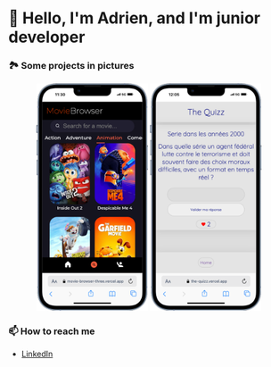 # 👋 Hello, I'm Adrien, and I'm junior developer 

### 🏞️ Some projects in pictures

<p align="center">
<img src="https://raw.githubusercontent.com/AdrienCopy/movieBrowser/main/src/assets/picture/readme/iPhone-13-PRO-movie-browser-three.vercel.app(2).png" alt="Capture d'écran de l'application" width="200"/>
<img src="https://raw.githubusercontent.com/AdrienCopy/quizz/main/src/assets/picture/screen3.png" alt="Capture d'écran de l'application" width="200"/>
<p/>

### 📫 How to reach me

-  [LinkedIn](https://www.linkedin.com/in/adrien-boels/)
